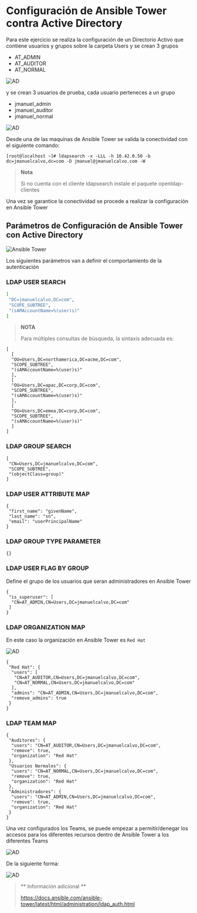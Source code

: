 # Configuración de Ansible Tower contra Active Directory

Para este ejercicio se realiza la configuración de un Directorio Activo que contiene usuarios y grupos sobre la carpeta Users y se crean 3 grupos 
  - AT_ADMIN
  - AT_AUDITOR
  - AT_NORMAL

![AD](images/ATldap2.png)

y se crean 3 usuarios de prueba, cada usuario perteneces a un grupo 
  - jmanuel_admin
  - jmanuel_auditor
  - jmanuel_normal

![AD](images/ATldap4.png)


Desde una de las maquinas de Ansible Tower se valida la conectividad con el siguiente comando:
```
[root@localhost ~]# ldapsearch -x -LLL -h 10.42.0.50 -b dc=jmanuelcalvo,dc=com -D jmanuel@jmanuelcalvo.com -W 
```

> **Nota**
>
> Si no cuenta con el cliente ldapsearch instale el paquete openldap-clientes

Una vez se garantice la conectividad se procede a realizar la configuración en Ansible Tower

## Parámetros de Configuración de Ansible Tower con Active Directory

![Ansible Tower](images/ATldap1.png)

Los siguientes parámetros van a definir el comportamiento de la autenticación

### LDAP USER SEARCH
```bash
[
 "DC=jmanuelcalvo,DC=com",
 "SCOPE_SUBTREE",
 "(sAMAccountName=%(user)s)"
]
```
> **NOTA**
>
> Para múltiples consultas de búsqueda, la sintaxis adecuada es:

```
[
  [
  "OU=Users,DC=northamerica,DC=acme,DC=com",
  "SCOPE_SUBTREE",
  "(sAMAccountName=%(user)s)"
  ],
  [
  "OU=Users,DC=apac,DC=corp,DC=com",
  "SCOPE_SUBTREE",
  "(sAMAccountName=%(user)s)"
  ],
  [
  "OU=Users,DC=emea,DC=corp,DC=com",
  "SCOPE_SUBTREE",
  "(sAMAccountName=%(user)s)"
  ]
]
```


### LDAP GROUP SEARCH
```
[
 "CN=Users,DC=jmanuelcalvo,DC=com",
 "SCOPE_SUBTREE",
 "(objectClass=group)"
]
```

### LDAP USER ATTRIBUTE MAP
```
{
 "first_name": "givenName",
 "last_name": "sn",
 "email": "userPrincipalName"
}
```

### LDAP GROUP TYPE PARAMETER
```
{}
```

### LDAP USER FLAG BY GROUP
Define el grupo de los usuarios que seran administradores en Ansible Tower
```
{
 "is_superuser": [
  "CN=AT_ADMIN,CN=Users,DC=jmanuelcalvo,DC=com"
 ]
}
```

### LDAP ORGANIZATION MAP
En este caso la organización en Ansible Tower es `Red Hat`

![AD](images/ATldap3.png)

```
{
 "Red Hat": {
  "users": [
   "CN=AT_AUDITOR,CN=Users,DC=jmanuelcalvo,DC=com",
   "CN=AT_NORMAL,CN=Users,DC=jmanuelcalvo,DC=com"
  ],
  "admins": "CN=AT_ADMIN,CN=Users,DC=jmanuelcalvo,DC=com",
  "remove_admins": true
 }
}
```

### LDAP TEAM MAP

```
{
 "Auditores": {
  "users": "CN=AT_AUDITOR,CN=Users,DC=jmanuelcalvo,DC=com",
  "remove": true,
  "organization": "Red Hat"
 },
 "Usuarios Normales": {
  "users": "CN=AT_NORMAL,CN=Users,DC=jmanuelcalvo,DC=com",
  "remove": true,
  "organization": "Red Hat"
 },
 "Administradores": {
  "users": "CN=AT_ADMIN,CN=Users,DC=jmanuelcalvo,DC=com",
  "remove": true,
  "organization": "Red Hat"
 }
}
```

Una vez configurados los Teams, se puede empezar a permitir/denegar los accesos para los diferentes recursos dentro de Ansible Tower a los diferentes Teams

![AD](images/ATldap6.png)

De la siguiente forma:

![AD](images/ATldap5.png)
> ** Información adicional **
>
> https://docs.ansible.com/ansible-tower/latest/html/administration/ldap_auth.html
